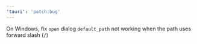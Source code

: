 ```yaml
---
'tauri': 'patch:bug'
---
```


On Windows, fix `open` dialog `default_path` not working when the path uses forward slash (`/`)
